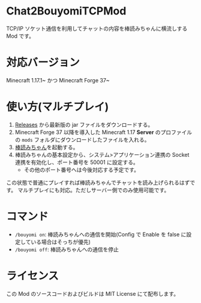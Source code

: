 # Chat2BouyomiTCPMod

TCP/IP ソケット通信を利用してチャットの内容を棒読みちゃんに横流しする Mod です。

# 対応バージョン

Minecraft 1.17.1~ かつ Minecraft Forge 37~

# 使い方(マルチプレイ)

1. [Releases](https://github.com/AAAR-Salmon/Chat2BouyomiTCPMod/releases) から最新版の jar ファイルをダウンロードする。
2. Minecraft Forge 37 以降を導入した Minecraft 1.17 **Server** のプロファイルの `mods` フォルダにダウンロードしたファイルを入れる。
3. [棒読みちゃん](https://chi.usamimi.info/Program/Application/BouyomiChan/)を起動する。
4. 棒読みちゃんの基本設定から、システム>アプリケーション連携の Socket 連携を有効化し、ポート番号を 50001 に設定する。
    - その他のポート番号へは今後対応する予定です。

この状態で普通にプレイすれば棒読みちゃんでチャットを読み上げられるはずです。
マルチプレイにも対応。ただしサーバー側でのみ使用可能です。

# コマンド

- `/bouyomi on`: 棒読みちゃんへの通信を開始(Config で Enable を false に設定している場合はそっちが優先)
- `/bouyomi off`: 棒読みちゃんへの通信を停止

# ライセンス

この Mod のソースコードおよびビルドは MIT License にて配布します。
